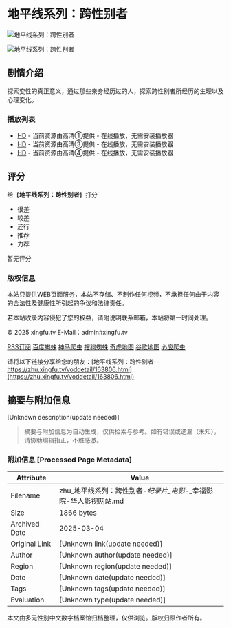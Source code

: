 # 地平线系列：跨性别者

![地平线系列：跨性别者](https://s3t3d2y8.afcdn.net/library/807314/675fd4bfb76b361095f53059fe55609f02f497e6.webp)

![地平线系列：跨性别者](https://s3t3d2y8.afcdn.net/library/807314/2fa9e68d3edd75e0f514e262df77c373773c09c4.webp)

## 剧情介绍

探索变性的真正意义，通过那些亲身经历过的人，探索跨性别者所经历的生理以及心理变化。

### 播放列表

- [HD](https://zhu.xingfu.tv/vodplay/163806-3-1.html) - 当前资源由高清①提供 - 在线播放，无需安装播放器
- [HD](https://zhu.xingfu.tv/vodplay/163806-1-1.html) - 当前资源由高清③提供 - 在线播放，无需安装播放器
- [HD](https://zhu.xingfu.tv/vodplay/163806-2-1.html) - 当前资源由高清④提供 - 在线播放，无需安装播放器

## 评分

给【**地平线系列：跨性别者**】打分
- 很差
- 较差
- 还行
- 推荐
- 力荐

暂无评分

### 版权信息

本站只提供WEB页面服务，本站不存储、不制作任何视频，不承担任何由于内容的合法性及健康性所引起的争议和法律责任。

若本站收录内容侵犯了您的权益，请附说明联系邮箱，本站将第一时间处理。

© 2025 xingfu.tv E-Mail：admin#xingfu.tv  

[RSS订阅](https://zhu.xingfu.tv/rss/index.xml) [百度蜘蛛](https://zhu.xingfu.tv/rss/baidu.xml) [神马爬虫](https://zhu.xingfu.tv/rss/sm.xml) [搜狗蜘蛛](https://zhu.xingfu.tv/rss/sogou.xml) [奇虎地图](https://zhu.xingfu.tv/rss/so.xml) [谷歌地图](https://zhu.xingfu.tv/rss/google.xml) [必应爬虫](https://zhu.xingfu.tv/rss/bing.xml)

请将以下链接分享给您的朋友：[地平线系列：跨性别者--https://zhu.xingfu.tv/voddetail/163806.html](https://zhu.xingfu.tv/voddetail/163806.html)
<!-- tcd_original_link https://zhu.xingfu.tv/voddetail/163806.html -->


## 摘要与附加信息

<!-- tcd_abstract -->
[Unknown description(update needed)]
<!-- tcd_abstract_end -->

> 摘要与附加信息为自动生成，仅供检索与参考。如有错误或遗漏（未知），请协助编辑指正，不胜感激。

### 附加信息 [Processed Page Metadata]

| Attribute       | Value                                  |
|-----------------|----------------------------------------|
| Filename        | zhu_地平线系列：跨性别者-_纪录片_电影_-_幸福影院-华人影视网站.md                             |
| Size            | 1866 bytes                           |
| Archived Date   | 2025-03-04                             |
| Original Link   | [Unknown link(update needed)]                       |
| Author          | [Unknown author(update needed)]                               |
| Region          | [Unknown region(update needed)]                               |
| Date            | [Unknown date(update needed)]                                 |
| Tags            | [Unknown tags(update needed)]                                 |
| Evaluation            | [Unknown type(update needed)]                                 |
<!-- tcd_table_end -->

本文由多元性别中文数字档案馆归档整理，仅供浏览。版权归原作者所有。
